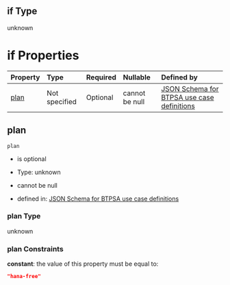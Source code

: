 ## if Type

unknown

# if Properties

| Property      | Type          | Required | Nullable       | Defined by                                                                                                                                                                                                                                  |
| :------------ | :------------ | :------- | :------------- | :------------------------------------------------------------------------------------------------------------------------------------------------------------------------------------------------------------------------------------------ |
| [plan](#plan) | Not specified | Optional | cannot be null | [JSON Schema for BTPSA use case definitions](btpsa-usecase-properties-services-items-allof-1-then-allof-42-then-allof-5-if-properties-plan.md "undefined#/properties/services/items/allOf/1/then/allOf/42/then/allOf/5/if/properties/plan") |

## plan



`plan`

*   is optional

*   Type: unknown

*   cannot be null

*   defined in: [JSON Schema for BTPSA use case definitions](btpsa-usecase-properties-services-items-allof-1-then-allof-42-then-allof-5-if-properties-plan.md "undefined#/properties/services/items/allOf/1/then/allOf/42/then/allOf/5/if/properties/plan")

### plan Type

unknown

### plan Constraints

**constant**: the value of this property must be equal to:

```json
"hana-free"
```

